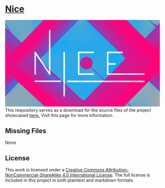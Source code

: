 # [Nice](http://www.imswebra.com/projects/nice/)
![](Nice.png)
This respository serves as a download for the source files of the project showcased [here.](http://www.imswebra.com/projects/nice/) Visit this page for more information.

## Missing Files
None

## License
This work is licensed under a [Creative Commons Attribution-NonCommercial-ShareAlike 4.0 International License](https://creativecommons.org/licenses/by-nc-sa/4.0/). The full license is included in this project in both plaintext and markdown formats.
